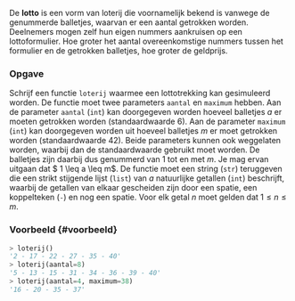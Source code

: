 De **lotto** is een vorm van loterij die voornamelijk bekend is vanwege de genummerde balletjes, waarvan er een aantal getrokken worden. Deelnemers mogen zelf hun eigen nummers aankruisen op een lottoformulier. Hoe groter het aantal overeenkomstige nummers tussen het formulier en de getrokken balletjes, hoe groter de geldprijs.

### Opgave

Schrijf een functie `loterij` waarmee een lottotrekking kan gesimuleerd worden. De functie moet twee parameters `aantal` en `maximum` hebben. Aan de parameter `aantal` (`int`) kan doorgegeven worden hoeveel balletjes $a$ er moeten getrokken worden (standaardwaarde 6). Aan de parameter `maximum` (`int`) kan doorgegeven worden uit hoeveel balletjes $m$ er moet getrokken worden (standaardwaarde 42). Beide parameters kunnen ook weggelaten worden, waarbij dan de standaardwaarde gebruikt moet worden. De balletjes zijn daarbij dus genummerd van 1 tot en met $m$. Je mag ervan uitgaan dat $ 1 \leq a \leq m$. De functie moet een string (`str`) teruggeven die een strikt stijgende lijst (`list`) van $a$ natuurlijke getallen (`int`) beschrijft, waarbij de getallen van elkaar gescheiden zijn door een spatie, een koppelteken (`-`) en nog een spatie. Voor elk getal $n$ moet gelden dat $1 \leq n \leq m$.

### Voorbeeld {#voorbeeld}

```python
> loterij()
'2 - 17 - 22 - 27 - 35 - 40'
> loterij(aantal=8)
'5 - 13 - 15 - 31 - 34 - 36 - 39 - 40'
> loterij(aantal=4, maximum=38)
'16 - 20 - 35 - 37'
```
